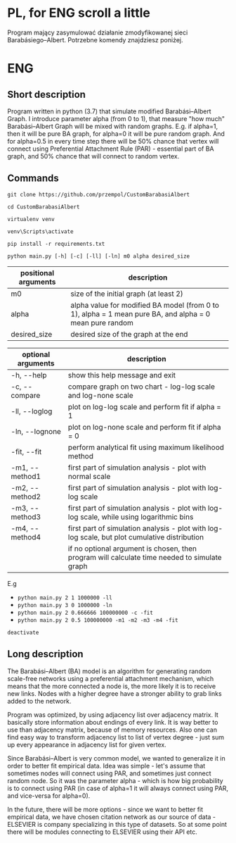 # PL, for ENG scroll a little
Program mający zasymulować działanie zmodyfikowanej sieci Barabásiego–Albert. 
Potrzebne komendy znajdziesz poniżej.

# ENG
## Short description
Program written in python (3.7) that simulate modified Barabási–Albert Graph.
I introduce parameter alpha (from 0 to 1), that measure "how much" Barabási–Albert Graph will be mixed with random 
graphs. 
E.g. if alpha=1, then it will be pure BA graph, for alpha=0 it will be pure random graph. And for alpha=0.5 in every 
time step there will be 50% chance that vertex will connect using Preferential Attachment Rule (PAR) - essential part
of BA graph, and 50% chance that will connect to random vertex.


## Commands
`git clone https://github.com/przempol/CustomBarabasiAlbert`

`cd CustomBarabasiAlbert`

`virtualenv venv`

`venv\Scripts\activate`

`pip install -r requirements.txt`

`python main.py [-h] [-c] [-ll] [-ln] m0 alpha desired_size`

|positional arguments | description|
| ------ | ----------- |
| m0              |size of the initial graph (at least 2)
| alpha           |alpha value for modified BA model (from 0 to 1), alpha = 1 mean pure BA, and alpha = 0 mean pure random             
| desired_size    |desired size of the graph at the end


|optional arguments | description|
| ------ | ----------- |
| -h, --help      |show this help message and exit 
| -c, --compare   |compare graph on two chart - log-log scale and log-none scale              
| -ll, --loglog   |plot on log-log scale and perform fit if alpha = 1
| -ln, --lognone  |plot on log-none scale and perform fit if alpha = 0
| -fit, --fit     |perform analytical fit using maximum likelihood method
| -m1, --method1  |first part of simulation analysis - plot with normal scale
| -m2, --method2  |first part of simulation analysis - plot with log-log scale
| -m3, --method3  |first part of simulation analysis - plot with log-log scale, while using logarithmic bins
| -m4, --method4  |first part of simulation analysis - plot with log-log scale, but plot cumulative distribution
| |if no optional argument is chosen, then program will calculate time needed to simulate graph

E.g 
* `python main.py 2 1 1000000 -ll`
* `python main.py 3 0 1000000 -ln`
* `python main.py 2 0.666666 100000000 -c -fit`
* `python main.py 2 0.5 100000000 -m1 -m2 -m3 -m4 -fit`


`deactivate`


## Long description
The Barabási–Albert (BA) model is an algorithm for generating random scale-free networks using a preferential 
attachment mechanism, which means that the more connected a node is, the more likely it is to receive new links.
Nodes with a higher degree have a stronger ability to grab links added to the network.

Program was optimized, by using adjacency list over adjacency matrix. It basically store information about endings of 
every link. It is way better to use than adjacency matrix, because of memory resources. Also one can find easy way to 
transform adjacency list to list of vertex degree - just sum up every appearance in adjacency list for given vertex.

Since Barabási–Albert is very common model, we wanted to generalize it in order to better fit empirical data. Idea was
simple - let's assume that sometimes nodes will connect using PAR, and sometimes just connect random node. So it was the
parameter alpha - which is how big probability is to connect using PAR (in case of alpha=1 it will always connect using
PAR, and vice-versa for alpha=0). 

In the future, there will be more options - since we want to better fit empirical data, we have chosen citation network
as our source of data - ELSEVIER is company specializing in this type of datasets. So at some point there will be 
modules connecting to ELSEVIER using their API etc.
